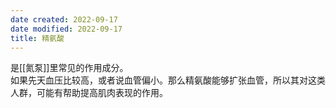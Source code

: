 ```yaml
---
date created: 2022-09-17
date modified: 2022-09-17
title: 精氨酸
---
```


是[[氮泵]]里常见的作用成分。  
如果先天血压比较高，或者说血管偏小。那么精氨酸能够扩张血管，所以其对这类人群，可能有帮助提高肌肉表现的作用。
